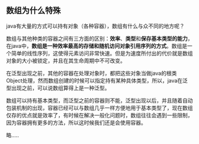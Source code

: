 ## 数组为什么特殊 ##
java有大量的方式可以持有对象（各种容器），数组有什么与众不同的地方呢？

数组与其他种类的容器之间有三方面的区别：**效率**、**类型**和**保存基本类型的能力**，在java中，**数组是一种效率最高的存储和随机访问对象引用序列的方式**。数组是一个简单的线性序列，这使得元素访问非常快速。但是为速度所付出的代价就是数组对象的大小被锁定，并且在其生命周期中不可改变。

在泛型出现之前，其他的容器在处理对象时，都把这些对象当做java的根类Object处理，然而数组创建的时候可以指定持有某种具体类型，所以，java在泛型出现之前，可以说数组算得上是一种泛型。

数组可以持有基本类型，而泛型之前的容器则不能，泛型出现以后，并且随着自动包装机制的出现，容器已经可以与数组几乎一样方便地用于基本类型了，现在数组仅存的优点就是效率了，有时候在解决一般化问题时，数组往往会遇到一些限制，因为容器拥有更多的方法，所以这时候我们还是会使用容器。

略.....